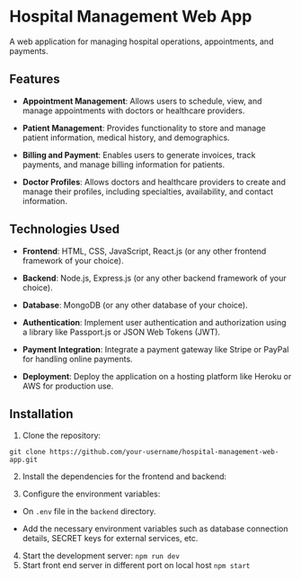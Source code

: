 # Hospital Management Web App

  

A web application for managing hospital operations, appointments, and payments.

  

## Features

  

-  **Appointment Management**: Allows users to schedule, view, and manage appointments with doctors or healthcare providers.

-  **Patient Management**: Provides functionality to store and manage patient information, medical history, and demographics.

-  **Billing and Payment**: Enables users to generate invoices, track payments, and manage billing information for patients.

-  **Doctor Profiles**: Allows doctors and healthcare providers to create and manage their profiles, including specialties, availability, and contact information.

  

## Technologies Used

  

-  **Frontend**: HTML, CSS, JavaScript, React.js (or any other frontend framework of your choice).

-  **Backend**: Node.js, Express.js (or any other backend framework of your choice).

-  **Database**: MongoDB (or any other database of your choice).

-  **Authentication**: Implement user authentication and authorization using a library like Passport.js or JSON Web Tokens (JWT).

-  **Payment Integration**: Integrate a payment gateway like Stripe or PayPal for handling online payments.

-  **Deployment**: Deploy the application on a hosting platform like Heroku or AWS for production use.

  

## Installation

  

1. Clone the repository:

```git clone https://github.com/your-username/hospital-management-web-app.git```

2. Install the dependencies for the frontend and backend:

4. Configure the environment variables:


- On `.env` file in the `backend` directory.

- Add the necessary environment variables such as database connection details, SECRET keys for external services, etc.
4. Start the development server:
```npm run dev ```
5. Start front end server in different port on local host
```npm start ```
